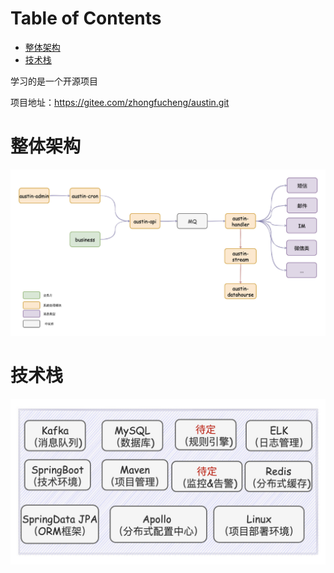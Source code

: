 # Table of Contents

* [整体架构](#整体架构)
* [技术栈](#技术栈)




学习的是一个开源项目

项目地址：https://gitee.com/zhongfucheng/austin.git



# 整体架构



![](.images/008i3skNgy1gvzwltzsdfj31ku0u0q5r.jpg)



# 技术栈

![](.images/008i3skNgy1gvzxrppbb0j30ym0iaq8v.jpg)
